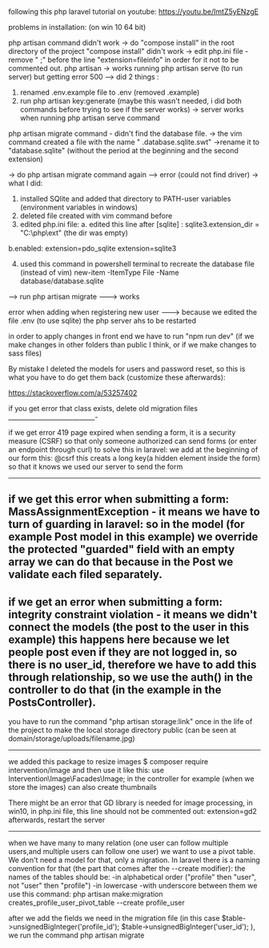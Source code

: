 following this php laravel tutorial on youtube:
https://youtu.be/ImtZ5yENzgE

problems in installation:
(on win 10 64 bit)

php artisan command didn't work -> do "compose install" in the root directory of the project
"compose install" didn't work -> edit php.ini file - remove "  ;" before the line "extension=fileinfo" in order for it not to be commented out.
php artisan  -> works
running php artisan serve (to run server) but getting error 500 --> did 2 things :
1. renamed .env.example file to .env    (removed .example)
2. run php artisan key:generate (maybe this wasn't needed, i did both commands before trying to see if the server works)
-> server works when running php artisan serve command


php artisan migrate command - didn't find the database file.
-> the vim command created a file with the name "    .database.sqlite.swt"  ->rename it to "database.sqlite"  (without the period at the beginning and the second extension)

-> do php artisan migrate command again  -->  error (could not find driver)  -> what I did:

1. installed SQlite and added that directory to PATH-user variables (environment variables in windows)
2. deleted file created with vim command before
3. edited php.ini file:
a. edited this line after [sqlite] :
sqlite3.extension_dir = "C:\php\ext"
 (the dir was empty)

b.enabled:
extension=pdo_sqlite
extension=sqlite3

4. used this command in powershell terminal to recreate the database file (instead of vim)
new-item -ItemType File -Name database/database.sqlite

--> run php artisan migrate ---> works

error when adding when registering new user ---> because we edited the file .env (to use sqlite) the php server ahs to be restarted

in order to apply changes in front end we have to run "npm run dev" (if we make changes in other folders than public I think, or if we make changes to sass files)

By mistake I deleted the models for users and password reset, so this is what you have to do get them back (customize these afterwards):

https://stackoverflow.com/a/53257402

if you get error that class exists, delete old migration files
___________________________-

if we get error 419 page expired when sending a form, it is a security measure (CSRF) so that only someone authorized can send forms (or enter an endpoint through curl)
to solve this in laravel: 
we add at the beginning of our form this:
@csrf
this creats a long key(a hidden element inside the form) so that it knows we used our server to send the form

-------
if we get this error when submitting a form:  MassAssignmentException   - it means we have to turn of guarding in laravel:
so in the model (for example Post model in this example) we override the protected "guarded" field with an empty array
we can do that because in the Post we validate each filed separately.
----
if we get an error when submitting a form: integrity constraint violation - it means we didn't connect the models (the post to the user in this example)
this happens here because we let people post even if they are not logged in, so there is no user_id, therefore we have to add this
through relationship, so we use the auth() in the controller to do that (in the example in the PostsController). 
----

you have to run the command "php artisan storage:link" once in the life of the project to make the local storage directory public
(can be seen at domain/storage/uploads/filename.jpg)

----
we added this package to resize images
$ composer require intervention/image
and then use it like this:
use Intervention\Image\Facades\Image;
in the controller for example (when we store the images)
can also create thumbnails

There might be an error that GD library is needed for image processing, in win10, in php.ini file, this line should not be commented out:
extension=gd2
afterwards, restart the server

---
when we have  many to many relation (one user can follow multiple users,and multiple users can follow one user) we want to use a pivot table. We don't need a model for that, only a migration. In laravel there is a naming convention for that (the part that comes after the --create modifier):
the names of the tables should be:
-in alphabetical order ("profile" then "user", not "user" then "profile")
-in lowercase
-with underscore between them
we use this command:
php artisan make:migration creates_profile_user_pivot_table --create profile_user

after we add the fields we need in the migration file (in this case
$table->unsignedBigInteger('profile_id');
            $table->unsignedBigInteger('user_id');
), we run the command
php artisan migrate